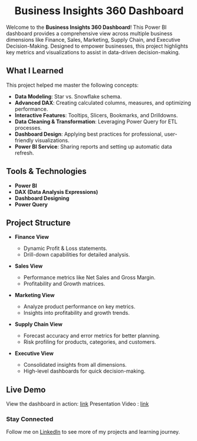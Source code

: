 <div align="center">

# Business Insights 360 Dashboard  

</div>

Welcome to the **Business Insights 360 Dashboard**! This Power BI dashboard provides a comprehensive view across multiple business dimensions like Finance, Sales, Marketing, Supply Chain, and Executive Decision-Making. Designed to empower businesses, this project highlights key metrics and visualizations to assist in data-driven decision-making.

## What I Learned  

This project helped me master the following concepts:  
- **Data Modeling**: Star vs. Snowflake schema.  
- **Advanced DAX**: Creating calculated columns, measures, and optimizing performance.  
- **Interactive Features**: Tooltips, Slicers, Bookmarks, and Drilldowns.  
- **Data Cleaning & Transformation**: Leveraging Power Query for ETL processes.  
- **Dashboard Design**: Applying best practices for professional, user-friendly visualizations.  
- **Power BI Service**: Sharing reports and setting up automatic data refresh.

## Tools & Technologies  

- **Power BI**  
- **DAX (Data Analysis Expressions)**  
- **Dashboard Designing**  
- **Power Query**

## Project Structure   

- **Finance View**  
  - Dynamic Profit & Loss statements.
  - Drill-down capabilities for detailed analysis.

- **Sales View**  
  - Performance metrics like Net Sales and Gross Margin.
  - Profitability and Growth matrices.

- **Marketing View**  
  - Analyze product performance on key metrics.
  - Insights into profitability and growth trends.

- **Supply Chain View**  
  - Forecast accuracy and error metrics for better planning.
  - Risk profiling for products, categories, and customers.

- **Executive View**  
  - Consolidated insights from all dimensions.
  - High-level dashboards for quick decision-making.

##  Live Demo  

View the dashboard in action: [link](https://bit.ly/4iBym8d)
Presentation Video : [link](https://www.linkedin.com/feed/update/urn:li:activity:7293314563209367552/) 

### Stay Connected  
Follow me on [LinkedIn](https://www.linkedin.com/in/sowmya-sreenivasan/) to see more of my projects and learning journey.
